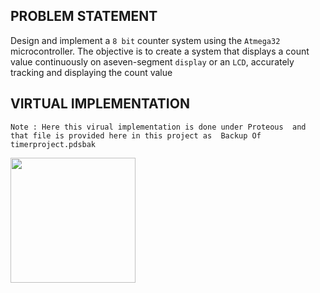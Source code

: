 ## PROBLEM STATEMENT
Design and implement a `8 bit` counter system using the `Atmega32` microcontroller. The objective is to create a system that displays a count value continuously on aseven-segment `display` or an `LCD`, accurately tracking and displaying the count value

## VIRTUAL IMPLEMENTATION
`Note : Here this virual implementation is done under Proteous  and that file is provided here in this project as  Backup Of timerproject.pdsbak `

<img src="https://github.com/VRASHABHPATIL/Microcontroller-Projects/assets/105427388/3f6ac6c2-6447-4254-aafc-794fa9e2b745" width=200 height=200/>
